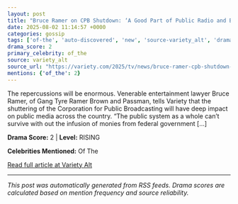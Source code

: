 ```yaml
---
layout: post
title: "Bruce Ramer on CPB Shutdown: ‘A Good Part of Public Radio and Broadcasting Will Be Out of Business’"
date: 2025-08-02 11:14:57 +0000
categories: gossip
tags: ['of-the', 'auto-discovered', 'new', 'source-variety_alt', 'drama-rising']
drama_score: 2
primary_celebrity: of_the
source: variety_alt
source_url: "https://variety.com/2025/tv/news/bruce-ramer-cpb-shutdown-sad-day-public-pbs-npr-1236477111/"
mentions: {'of_the': 2}
---
```


The repercussions will be enormous. Venerable entertainment lawyer Bruce Ramer, of Gang Tyre Ramer Brown and Passman, tells Variety that the shuttering of the Corporation for Public Broadcasting will have deep impact on public media across the country. &#8220;The public system as a whole can’t survive with out the infusion of monies from federal government [&#8230;]

**Drama Score:** 2 | **Level:** RISING

**Celebrities Mentioned:** Of The

[Read full article at Variety Alt](https://variety.com/2025/tv/news/bruce-ramer-cpb-shutdown-sad-day-public-pbs-npr-1236477111/)

---
*This post was automatically generated from RSS feeds. Drama scores are calculated based on mention frequency and source reliability.*
